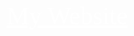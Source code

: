 <a href="https://hug.bm-it.ch" style="font-family: UnifrakturMaguntia; font-size: 50px; color: white; ">My Website</a>